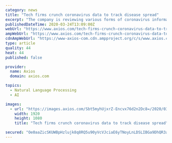 ```yaml
---
category: news
title: "Tech firms crunch coronavirus data to track disease spread"
excerpt: "The company is reviewing various forms of coronavirus information on county and state websites using AI, including its Watson natural language processing that turns text into machine-friendly data. The project checks the sites for updates every 15 minutes and aggregates them into its map, which can be found on the Weather Channel mobile app or ..."
publishedDateTime: 2020-03-24T13:09:00Z
webUrl: "https://www.axios.com/tech-firms-crunch-coronavirus-data-to-track-disease-spread-e2a49766-74e6-4292-a754-192c5465bb23.html"
ampWebUrl: "https://www.axios.com/tech-firms-crunch-coronavirus-data-to-track-disease-spread-e2a49766-74e6-4292-a754-192c5465bb23.html"
cdnAmpWebUrl: "https://www-axios-com.cdn.ampproject.org/c/s/www.axios.com/tech-firms-crunch-coronavirus-data-to-track-disease-spread-e2a49766-74e6-4292-a754-192c5465bb23.html"
type: article
quality: 44
heat: 44
published: false

provider:
  name: Axios
  domain: axios.com

topics:
  - Natural Language Processing
  - AI

images:
  - url: "https://images.axios.com/Sbt5myhUjxrZ-Encvx76d2n2Dc8=/2020/03/23/1585000957509.jpg"
    width: 1920
    height: 1080
    title: "Tech firms crunch coronavirus data to track disease spread"

secured: "Oe0aaZicSKUWBpHzlujk8q8RQ5u90yVcVJciaE6yTNoyLnLDSLIBGa9DhQR3a7HG1HeQnUhrOo+sILuaOwAc/zuQ/MSc8GvA8hC7aEvMRSi1KyMmQNoKpq322Fxyn3mCfhHMUhF4r3SbCVBnrbbNlcE06AAI6JHDg4ZryPvLYT6SMySgOqjXyGlw/pylp9MsZMAYZ0H8HKVjkuui4AFcncW8tFrYWI9CioCd/KgoVWWXMXxdDCrX/KLrhSeCjrE8HF/VjRdUGWs4FUBjfhCDd1UnWaf0I+m7XqySINwefQY/gnoOTbZX3tO/SerBPC3u;9aAWBvVqWKwC2OvTHAG4sg=="
---
```


